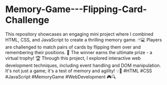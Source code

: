 # Memory-Game---Flipping-Card-Challenge

This repository showcases an engaging mini project where I combined HTML, CSS, and JavaScript to create a thrilling memory game. 🃏💻 
Players are challenged to match pairs of cards by flipping them over and remembering their positions. 
🌟 The winner earns the ultimate prize - a virtual trophy! 🏆 Through this project, I explored interactive web development techniques, including event handling and DOM manipulation. 
It's not just a game; it's a test of memory and agility! 💡💫 
#HTML #CSS #JavaScript #MemoryGame #WebDevelopment 🎮🔍
